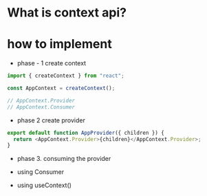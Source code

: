 # What is context api?

# how to implement

- phase - 1
  create context

```js
import { createContext } from "react";

const AppContext = createContext();

// AppContext.Provider
// AppContext.Consumer
```

- phase 2
  create provider

```js
export default function AppProvider({ children }) {
  return <AppContext.Provider>{children}</AppContext.Provider>;
}
```

- phase 3.
  consuming the provider

- using Consumer
- using useContext()

